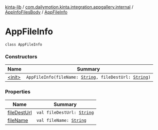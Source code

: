 [kinta-lib](../../../index.md) / [com.dailymotion.kinta.integration.appgallery.internal](../../index.md) / [AppInfoFilesBody](../index.md) / [AppFileInfo](./index.md)

# AppFileInfo

`class AppFileInfo`

### Constructors

| Name | Summary |
|---|---|
| [&lt;init&gt;](-init-.md) | `AppFileInfo(fileName: `[`String`](https://kotlinlang.org/api/latest/jvm/stdlib/kotlin/-string/index.html)`, fileDestUrl: `[`String`](https://kotlinlang.org/api/latest/jvm/stdlib/kotlin/-string/index.html)`)` |

### Properties

| Name | Summary |
|---|---|
| [fileDestUrl](file-dest-url.md) | `val fileDestUrl: `[`String`](https://kotlinlang.org/api/latest/jvm/stdlib/kotlin/-string/index.html) |
| [fileName](file-name.md) | `val fileName: `[`String`](https://kotlinlang.org/api/latest/jvm/stdlib/kotlin/-string/index.html) |
